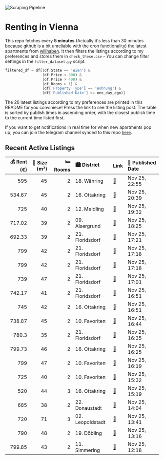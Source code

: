 ![Scraping Pipeline](https://github.com/AthomsG/renting-in-vienna/actions/workflows/run_pipeline.yml/badge.svg)


# Renting in Vienna

This repo fetches every **5 minutes** (Actually it's less than 30 minutes because github is a bit unreliable with the cron functionality) the latest apartments from [willhaben](https://www.willhaben.at/).
It then filters the listings according to my preferences and stores them in `check_these.csv` - You can change filter settings in the `filter_dataset.py` script.

```python
filtered_df = df[(df.State == 'Wien') & 
                 (df.Price < 800) &
                 (df.Price > 400) &
                 (df.Rooms > 1) &
                 (df['Property Type'] == 'Wohnung') &
                 (df['Published Date'] >= one_day_ago)]
```

The 20 latest listings according to my preferences are printed in this README for you conviniece! Press the link to see the listing post.
The table is sorted by publish times in ascending order, with the closest publish time to the current time listed first.

If you want to get notifications in real time for when new apartments pop up, you can join the telegram channel synced to this repo [here](https://t.me/+1HPAYOf5BSsyNTlk).

## Recent Active Listings

|   💰 Rent (€) |   📏 Size (m²) |   🛏️ Rooms | 🏙️ District      | Link                                                                                                                                                                                                                                                      | 📅 Published Date   |
|-------------:|--------------:|-----------:|:-----------------|:----------------------------------------------------------------------------------------------------------------------------------------------------------------------------------------------------------------------------------------------------------|:-------------------|
|       595    |            45 |          2 | 18. Währing      | [🔗](https://www.willhaben.at/iad/immobilien/d/mietwohnungen/wien/wien-1180-w%C3%A4hring/studentenapartment-%28nur-f%C3%BCr-studenten-die-auf-der-universit%C3%A4t-studieren%29---sofortbezug---hofseitig---alles-inklusive%21-n%C3%A4here-akh-812850915/) | Nov 25, 22:55      |
|       534.67 |            45 |          2 | 16. Ottakring    | [🔗](https://www.willhaben.at/iad/immobilien/d/mietwohnungen/wien/wien-1160-ottakring/frisch-sanierter-altbautraum-im-herzen-von-ottakring---2-zimmer-zum-wohlf%C3%BChlen%21-2024464092/)                                                                  | Nov 25, 20:39      |
|       725    |            40 |          2 | 12. Meidling     | [🔗](https://www.willhaben.at/iad/immobilien/d/mietwohnungen/wien/wien-1120-meidling/neubau-ab-01.02.-beziehbar:-sch%C3%B6ne-2-zimmerwohnung-mit-loggia-im-3.-og-2055199338/)                                                                              | Nov 25, 19:32      |
|       717.02 |            39 |          2 | 09. Alsergrund   | [🔗](https://www.willhaben.at/iad/immobilien/d/mietwohnungen/wien/wien-1090-alsergrund/schnell-sein%21-wundersch%C3%B6ne-2-zimmer-wohnung-in-1090-wien-nahe-med-uni-%7C-lift-vorhanden-1695933303/)                                                        | Nov 25, 18:25      |
|       692.33 |            39 |          2 | 21. Floridsdorf  | [🔗](https://www.willhaben.at/iad/immobilien/d/mietwohnungen/wien/wien-1210-floridsdorf/gepflegte-studentenwohnungen-mit-einbauk%C3%BCche-in-1210-zu-mieten-1317724224/)                                                                                   | Nov 25, 17:21      |
|       799    |            42 |          2 | 21. Floridsdorf  | [🔗](https://www.willhaben.at/iad/immobilien/d/mietwohnungen/wien/wien-1210-floridsdorf/42m%C2%B2-wohlf%C3%BChlwohnung-in-gr%C3%BCnruhelage:-fu%C3%9Fbodenheizung-&-erdw%C3%A4rme-inklusive-788032770/)                                                    | Nov 25, 17:18      |
|       799    |            42 |          2 | 21. Floridsdorf  | [🔗](https://www.willhaben.at/iad/immobilien/d/mietwohnungen/wien/wien-1210-floridsdorf/moderne-2-zimmer-wohnung-in-floridsdorf:-nachhaltigkeit-trifft-wohnkomfort-1934904306/)                                                                            | Nov 25, 17:18      |
|       739    |            47 |          2 | 21. Floridsdorf  | [🔗](https://www.willhaben.at/iad/immobilien/d/mietwohnungen/wien/wien-1210-floridsdorf/1210-wien---attraktive-dachgeschoss-neubauwohnung-mit-sensationeller-terrasse-und-komplettk%C3%BCche---ab-1.1.2025-814717675/)                                     | Nov 25, 17:01      |
|       742.17 |            41 |          2 | 21. Floridsdorf  | [🔗](https://www.willhaben.at/iad/immobilien/d/mietwohnungen/wien/wien-1210-floridsdorf/gepflegte-studentenwohnungen-mit-einbauk%C3%BCche-in-1210-zu-mieten-1764666987/)                                                                                   | Nov 25, 16:51      |
|       745    |            42 |          2 | 16. Ottakring    | [🔗](https://www.willhaben.at/iad/immobilien/d/mietwohnungen/wien/wien-1160-ottakring/%2Aprovisionsfrei%2A-sch%C3%B6ne-lichtdurchflutete-2-zimmer-wohnung-1569081927/)                                                                                     | Nov 25, 16:51      |
|       738.87 |            45 |          2 | 10. Favoriten    | [🔗](https://www.willhaben.at/iad/immobilien/d/mietwohnungen/wien/wien-1100-favoriten/wohnen-der-zukunft-mit-erdw%C3%A4rme-und-solaranlage.-2-zi.-mit-balkon-in-der-senefeldergasse-1809689732/)                                                           | Nov 25, 16:44      |
|       780.3  |            35 |          2 | 21. Floridsdorf  | [🔗](https://www.willhaben.at/iad/immobilien/d/mietwohnungen/wien/wien-1210-floridsdorf/singlehit-in-1210-wien-zu-mieten-1946913358/)                                                                                                                      | Nov 25, 16:35      |
|       799.73 |            46 |          2 | 16. Ottakring    | [🔗](https://www.willhaben.at/iad/immobilien/d/mietwohnungen/wien/wien-1160-ottakring/privat/-provisionsfrei%21-nette-wohnung-allein-oder-als-p%C3%A4rchen---gemeinschaftsgarten-im-hof-963647047/)                                                        | Nov 25, 16:25      |
|       799    |            47 |          2 | 10. Favoriten    | [🔗](https://www.willhaben.at/iad/immobilien/d/mietwohnungen/wien/wien-1100-favoriten/2-zimmer-wohnung-nahe-dem-wien-hauptbahnhof---ab-sofort-beziehbar%21-1091639000/)                                                                                    | Nov 25, 16:19      |
|       725    |            40 |          2 | 10. Favoriten    | [🔗](https://www.willhaben.at/iad/immobilien/d/mietwohnungen/wien/wien-1100-favoriten/2-zimmer-wohnung-zur-miete-1262465119/)                                                                                                                              | Nov 25, 15:32      |
|       520    |            44 |          3 | 16. Ottakring    | [🔗](https://www.willhaben.at/iad/immobilien/d/mietwohnungen/wien/wien-1160-ottakring/top-15-zimmerwohnung-im-1160-908759233/)                                                                                                                             | Nov 25, 15:19      |
|       685    |            38 |          2 | 22. Donaustadt   | [🔗](https://www.willhaben.at/iad/immobilien/d/mietwohnungen/wien/wien-1220-donaustadt/1220-wien---genochplatz---8ter-liftstock---neuwertige-helle-singlewohnung-in-modernen-wohnhaus-1072719993/)                                                         | Nov 25, 14:04      |
|       720    |            71 |          3 | 02. Leopoldstadt | [🔗](https://www.willhaben.at/iad/immobilien/d/mietwohnungen/wien/wien-1020-leopoldstadt/gemeindewohnung-1753526841/)                                                                                                                                      | Nov 25, 13:41      |
|       790    |            48 |          2 | 19. Döbling      | [🔗](https://www.willhaben.at/iad/immobilien/d/mietwohnungen/wien/wien-1190-d%C3%B6bling/h%C3%BCbsche-2-zimmer-wohnung-1437945331/)                                                                                                                        | Nov 25, 13:16      |
|       799.85 |            43 |          2 | 11. Simmering    | [🔗](https://www.willhaben.at/iad/immobilien/d/mietwohnungen/wien/wien-1110-simmering/ina---wohnanlage-am-leberberg-:-top-a3-41-776704156/)                                                                                                                | Nov 25, 12:18      |
